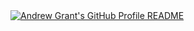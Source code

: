 <a href="https://github.com/Kaustubh22327/Kaustubh22327">
  <picture>
    <source media="(prefers-color-scheme: dark)" srcset="https://github.com/Kaustubh22327/Kaustubh22327/blob/main/Dark_Mode.svg">
    <img alt="Andrew Grant's GitHub Profile README" src="https://github.com/Kaustubh22327/Kaustubh22327/blob/main/Dark_Mode.svg">
  </picture>
</a>

